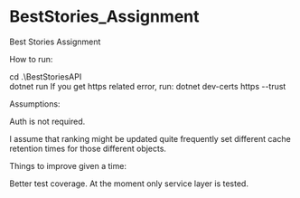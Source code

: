 # BestStories_Assignment
Best Stories Assignment

How to run:

cd .\BestStoriesAPI\
dotnet run If you get https related error, run:
dotnet dev-certs https --trust


Assumptions:

Auth is not required.

I assume that ranking might be updated quite frequently set different cache retention times for those different objects.


Things to improve given a time:

Better test coverage. At the moment only service layer is tested.
